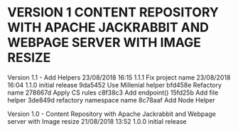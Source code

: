 
VERSION 1  CONTENT REPOSITORY WITH APACHE JACKRABBIT AND WEBPAGE SERVER WITH IMAGE RESIZE
=========================================================================================

   Version 1.1 - Add Helpers
      23/08/2018 16:15  1.1.1  Fix project name
      23/08/2018 16:04  1.1.0  initial release
         9da5452 Use Millenial helper
         bfd458e Refactory name
         278667d Apply CS rules
         c8f38c3 Add endpoint()
         15fd25b Add file helper
         3de849d refactory namespace name
         8c78aaf Add Node Helper

   Version 1.0 - Content Repository with Apache Jackrabbit and Webpage server with Image resize
      21/08/2018 13:52  1.0.0  initial release